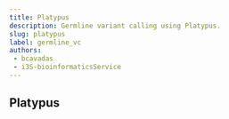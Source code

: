 ```yaml
---
title: Platypus
description: Germline variant calling using Platypus.
slug: platypus
label: germline_vc
authors:
 - bcavadas
 - i3S-bioinformaticsService
---
```


## Platypus
